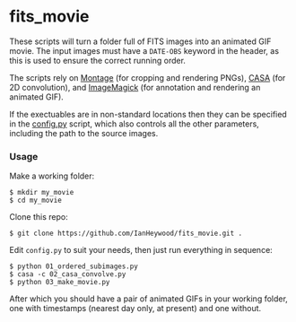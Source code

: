 # fits_movie

These scripts will turn a folder full of FITS images into an animated GIF movie. The input images must have a `DATE-OBS` keyword in the header, as this is used to ensure the correct running order.

The scripts rely on [Montage](http://montage.ipac.caltech.edu/) (for cropping and rendering PNGs), [CASA](http://casa.nrao.edu) (for 2D convolution), and [ImageMagick](https://imagemagick.org/index.php) (for annotation and rendering an animated GIF).

If the exectuables are in non-standard locations then they can be specified in the [config.py](https://github.com/IanHeywood/fits_movie/blob/master/config.py) script, which also controls all the other parameters, including the path to the source images.

### Usage

Make a working folder:

```
$ mkdir my_movie
$ cd my_movie
```

Clone this repo:

```
$ git clone https://github.com/IanHeywood/fits_movie.git .
```

Edit `config.py` to suit your needs, then just run everything in sequence:

```
$ python 01_ordered_subimages.py
$ casa -c 02_casa_convolve.py
$ python 03_make_movie.py
```

After which you should have a pair of animated GIFs in your working folder, one with timestamps (nearest day only, at present) and one without.
